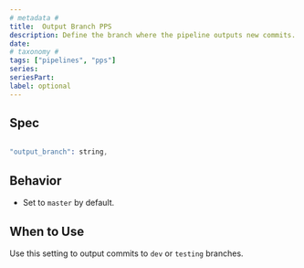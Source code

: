 ```yaml
---
# metadata # 
title:  Output Branch PPS
description: Define the branch where the pipeline outputs new commits.
date: 
# taxonomy #
tags: ["pipelines", "pps"]
series:
seriesPart:
label: optional
---
```





## Spec

```s

"output_branch": string,

```

## Behavior 

-  Set to `master` by default. 

## When to Use

Use this setting to output commits to `dev` or `testing` branches. 